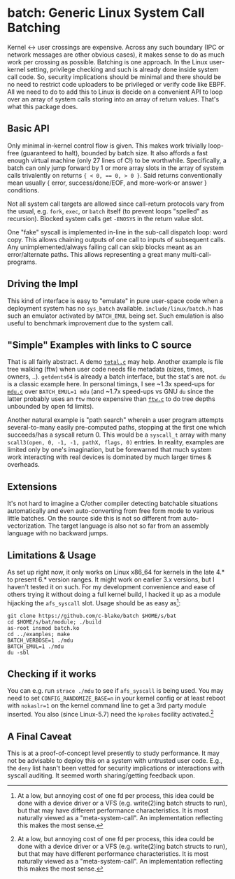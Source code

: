 # batch: Generic Linux System Call Batching
Kernel <-> user crossings are expensive.  Across any such boundary (IPC or
network messages are other obvious cases), it makes sense to do as much work per
crossing as possible.  Batching is one approach.  In the Linux user-kernel
setting, privilege checking and such is already done inside system call code.
So, security implications should be minimal and there should be no need to
restrict code uploaders to be privileged or verify code like EBPF.  All we need
to do to add this to Linux is decide on a convenient API to loop over an array
of system calls storing into an array of return values.  That's what this
package does.

## Basic API
Only minimal in-kernel control flow is given.  This makes work trivially
loop-free (guaranteed to halt), bounded by batch size.  It also affords a fast
enough virtual machine (only 27 lines of C!) to be worthwhile.  Specifically,
a batch can only jump forward by 1 or more array slots in the array of system
calls trivalently on returns `{ < 0, == 0, > 0 }`.  Said returns conventionally
mean usually { error, success/done/EOF, and more-work-or answer } conditions.

Not all system call targets are allowed since call-return protocols vary from
the usual, e.g.  `fork`, `exec`, or `batch` itself (to prevent loops "spelled"
as recursion).  Blocked system calls get `-ENOSYS` in the return value slot.

One "fake" syscall is implemented in-line in the sub-call dispatch loop: word
copy.  This allows chaining outputs of one call to inputs of subsequent calls.
Any unimplemented/always failing call can skip blocks meant as an
error/alternate paths.  This allows representing a great many
multi-call-programs.

## Driving the Impl
This kind of interface is easy to "emulate" in pure user-space code when a
deployment system has no `sys_batch` available.  `include/linux/batch.h` has
such an emulator activated by `BATCH_EMUL` being set.  Such emulation is also
useful to benchmark improvement due to the system call.

## "Simple" Examples with links to C source
That is all fairly abstract.  A demo [`total.c`](examples/total.c) may help.
Another example is file tree walking (ftw) when user code needs file metadata
(sizes, times, owners, ..).  `getdents64` is already a batch interface, but the
stat's are not.  `du` is a classic example here.  In personal timings, I see
~1.3x speed-ups for [`mdu.c`](examples/mdu.c) over `BATCH_EMUL=1 mdu` (and ~1.7x
speed-ups vs GNU `du` since the latter probably uses an `ftw` more expensive
than [`ftw.c`](examples/ftw.c) to do tree depths unbounded by open fd limits).

Another natural example is "path search" wherein a user program attempts
several-to-many easily pre-computed paths, stopping at the first one which
succeeds/has a syscall return 0.  This would be a `syscall_t` array with many
`scall3(open, 0, -1, -1, pathX, flags, 0)` entries.  In reality, examples are
limited only by one's imagination, but be forewarned that much system work
interacting with real devices is dominated by much larger times & overheads.

## Extensions
It's not hard to imagine a C/other compiler detecting batchable situations
automatically and even auto-converting from free form mode to various little
batches.  On the source side this is not so different from auto-vectorization.
The target language is also not so far from an assembly language with no
backward jumps.

## Limitations & Usage
As set up right now, it only works on Linux x86\_64 for kernels in the late 4.*
to present 6.* version ranges.  It might work on earlier 3.x versions, but I
haven't tested it on such.  For my development convenience and ease of others
trying it without doing a full kernel build, I hacked it up as a module
hijacking the `afs_syscall` slot.  Usage should be as easy as[^1]:
```
git clone https://github.com/c-blake/batch $HOME/s/bat
cd $HOME/s/bat/module; ./build
as-root insmod batch.ko
cd ../examples; make
BATCH_VERBOSE=1 ./mdu
BATCH_EMUL=1 ./mdu
du -sbl
```
## Checking if it works
You can e.g. run `strace ./mdu` to see if `afs_syscall` is being used.  You may
need to set `CONFIG_RANDOMIZE_BASE=n` in your kernel config or at least reboot
with `nokaslr=1` on the kernel command line to get a 3rd party module inserted.
You also (since Linux-5.7) need the `kprobes` facility activated.[^1]

## A Final Caveat
This is at a proof-of-concept level presently to study performance.  It may not
be advisable to deploy this on a system with untrusted user code.  E.g., the
`deny` list hasn't been vetted for security implications or interactions with
syscall auditing.  It seemed worth sharing/getting feedback upon.

[^1]: At a low, but annoying cost of one fd per process, this idea could be done
with a device driver or a VFS (e.g. write(2)ing batch structs to run), but that
may have different performance characteristics.  It is most naturally viewed as
a "meta-system-call".  An implementation reflecting this makes the most sense.

